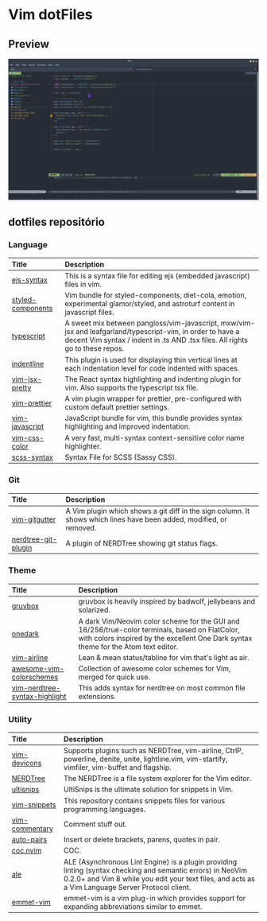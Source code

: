 # Vim dotFiles

## Preview
![alt text](./assets/images/preview.png)

## dotfiles repositório

### Language

| Title                                                                           | Description                                                                                                                                                                                |
| :------------------------------------------------------------------             | :---------------------------------------------------------------------------------------------------------------------------                                                               |
| [ejs-syntax](https://github.com/nikvdp/ejs-syntax)                              | This is a syntax file for editing ejs (embedded javascript) files in vim.                                                                                                                  |
| [styled-components](https://github.com/styled-components/vim-styled-components) | Vim bundle for styled-components, diet-cola, emotion, experimental glamor/styled, and astroturf content in javascript files.                                                               |
| [typescript](https://github.com/soywod/typescript.vim)                          | A sweet mix between pangloss/vim-javascript, mxw/vim-jsx and leafgarland/typescript-vim, in order to have a decent Vim syntax / indent in .ts AND .tsx files. All rights go to these repos.|
| [indentline](https://github.com/yggdroot/indentline)                            | This plugin is used for displaying thin vertical lines at each indentation level for code indented with spaces.                                                                            |
| [vim-jsx-pretty](https://github.com/maxmellon/vim-jsx-pretty)                   | The React syntax highlighting and indenting plugin for vim. Also supports the typescript tsx file.                                                                                         | 
| [vim-prettier](https://github.com/prettier/vim-prettier)                        | A vim plugin wrapper for prettier, pre-configured with custom default prettier settings.                                                                                                   |
| [vim-javascript](https://github.com/pangloss/vim-javascript)                    | JavaScript bundle for vim, this bundle provides syntax highlighting and improved indentation.                                                                                              |
| [vim-css-color](https://github.com/ap/vim-css-color)                            | A very fast, multi-syntax context-sensitive color name highlighter.                                                                                                                        |
| [scss-syntax](https://github.com/cakebaker/scss-syntax.vim)                     | Syntax File for SCSS (Sassy CSS).                                                                                                                                                          |


### Git

| Title                                                                                       | Description                                                            
| :------------------------------------------------------------                               | :--------------------------------------------------------------------- 
| [vim-gitgutter](https://github.com/airblade/vim-gitgutter)                                  | A Vim plugin which shows a git diff in the sign column. It shows which lines have been added, modified, or removed.                     
| [nerdtree-git-plugin](https://github.com/xuyuanp/nerdtree-git-plugin)                       | A plugin of NERDTree showing git status flags.        

### Theme

| Title                                                                            | Description                                                                    
| :-------------------------------------------------------                         | :----------------------------------------------------------------------------- 
| [gruvbox](https://github.com/morhetz/gruvbox)                                    | gruvbox is heavily inspired by badwolf, jellybeans and solarized. 
| [onedark](https://github.com/joshdick/onedark.vim)                               | A dark Vim/Neovim color scheme for the GUI and 16/256/true-color terminals, based on FlatColor, with colors inspired by the excellent One Dark syntax theme for the Atom text editor.                    
| [vim-airline](https://github.com/vim-airline/vim-airline)                        | Lean & mean status/tabline for vim that's light as air.
| [awesome-vim-colorschemes](https://github.com/rafi/awesome-vim-colorschemes)     | Collection of awesome color schemes for Vim, merged for quick use.
| [vim-nerdtree-syntax-highlight](https://github.com/tiagofumo/vim-nerdtree-syntax-highlight) | This adds syntax for nerdtree on most common file extensions.                                   

### Utility

| Title                                                                            | Description                                                                    
| :-------------------------------------------------------                         | :----------------------------------------------------------------------------- 
| [vim-devicons](https://github.com/ryanoasis/vim-devicons)                        | Supports plugins such as NERDTree, vim-airline, CtrlP, powerline, denite, unite, lightline.vim, vim-startify, vimfiler, vim-buffet and flagship. 
| [NERDTree](https://github.com/scrooloose/nerdtree)                               | The NERDTree is a file system explorer for the Vim editor.                    
| [ultisnips](https://github.com/sirver/ultisnips)                                 | UltiSnips is the ultimate solution for snippets in Vim.
| [vim-snippets](https://github.com/honza/vim-snippets)                            | This repository contains snippets files for various programming languages.
| [vim-commentary](https://github.com/tpope/vim-commentary)                        | Comment stuff out.
| [auto-pairs](https://github.com/chun-yang/auto-pairs)                            | Insert or delete brackets, parens, quotes in pair.
| [coc.nvim](https://github.com/neoclide/coc.nvim)                                 | COC.
| [ale](https://github.com/w0rp/ale)                                               | ALE (Asynchronous Lint Engine) is a plugin providing linting (syntax checking and semantic errors) in NeoVim 0.2.0+ and Vim 8 while you edit your text files, and acts as a Vim Language Server Protocol client.
| [emmet-vim](https://github.com/mattn/emmet-vim)                                  | emmet-vim is a vim plug-in which provides support for expanding abbreviations similar to emmet.


